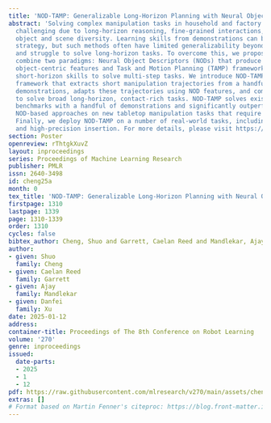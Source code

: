 ```yaml
---
title: 'NOD-TAMP: Generalizable Long-Horizon Planning with Neural Object Descriptors'
abstract: 'Solving complex manipulation tasks in household and factory settings remains
  challenging due to long-horizon reasoning, fine-grained interactions, and broad
  object and scene diversity. Learning skills from demonstrations can be an effective
  strategy, but such methods often have limited generalizability beyond training data
  and struggle to solve long-horizon tasks. To overcome this, we propose to synergistically
  combine two paradigms: Neural Object Descriptors (NODs) that produce generalizable
  object-centric features and Task and Motion Planning (TAMP) frameworks that chain
  short-horizon skills to solve multi-step tasks. We introduce NOD-TAMP, a TAMP-based
  framework that extracts short manipulation trajectories from a handful of human
  demonstrations, adapts these trajectories using NOD features, and composes them
  to solve broad long-horizon, contact-rich tasks. NOD-TAMP solves existing manipulation
  benchmarks with a handful of demonstrations and significantly outperforms prior
  NOD-based approaches on new tabletop manipulation tasks that require diverse generalization.
  Finally, we deploy NOD-TAMP on a number of real-world tasks, including tool-use
  and high-precision insertion. For more details, please visit https://nodtamp.github.io/.'
section: Poster
openreview: rThtgkXuvZ
layout: inproceedings
series: Proceedings of Machine Learning Research
publisher: PMLR
issn: 2640-3498
id: cheng25a
month: 0
tex_title: 'NOD-TAMP: Generalizable Long-Horizon Planning with Neural Object Descriptors'
firstpage: 1310
lastpage: 1339
page: 1310-1339
order: 1310
cycles: false
bibtex_author: Cheng, Shuo and Garrett, Caelan Reed and Mandlekar, Ajay and Xu, Danfei
author:
- given: Shuo
  family: Cheng
- given: Caelan Reed
  family: Garrett
- given: Ajay
  family: Mandlekar
- given: Danfei
  family: Xu
date: 2025-01-12
address:
container-title: Proceedings of The 8th Conference on Robot Learning
volume: '270'
genre: inproceedings
issued:
  date-parts:
  - 2025
  - 1
  - 12
pdf: https://raw.githubusercontent.com/mlresearch/v270/main/assets/cheng25a/cheng25a.pdf
extras: []
# Format based on Martin Fenner's citeproc: https://blog.front-matter.io/posts/citeproc-yaml-for-bibliographies/
---
```

